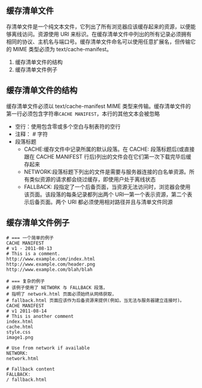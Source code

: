 
## 缓存清单文件
存清单文件是一个纯文本文件，它列出了所有浏览器应该缓存起来的资源，以便能够离线访问。资源使用 URI 来标识。在缓存清单文件中列出的所有记录必须拥有相同的协议、主机名与端口号。缓存清单文件命名可以使用任意扩展名，但传输它的 MIME 类型必须为 text/cache-manifest。

1. 缓存清单文件的结构
2. 缓存清单文件例子

## 缓存清单文件的结构
缓存清单文件必须以 text/cache-manifest MIME 类型来传输。缓存清单文件的第一行必须包含字符串`CACHE MANIFEST`，本行的其他文本会被忽略

* 空行：使用包含零或多个空白与制表符的空行
* 注释： # 字符
* 段落标题
    * CACHE:缓存文件中记录所属的默认段落。在 CACHE: 段落标题后(或直接跟在 CACHE MANIFEST 行后)列出的文件会在它们第一次下载完毕后缓存起来
    * NETWORK:段落标题下列出的文件是需要与服务器连接的白名单资源。所有类似资源的请求都会绕过缓存，即使用户处于离线状态
    * FALLBACK: 段指定了一个后备页面，当资源无法访问时，浏览器会使用该页面。该段落的每条记录都列出两个 URI—第一个表示资源，第二个表示后备页面。两个 URI 都必须使用相对路径并且与清单文件同源

## 缓存清单文件例子
```shell
# === 一个简单的例子
CACHE MANIFEST
# v1 - 2011-08-13
# This is a comment.
http://www.example.com/index.html
http://www.example.com/header.png
http://www.example.com/blah/blah

# === 复杂的例子
# 该例子使用了 NETWORK 与 FALLBACK 段落，
# 指明了 network.html 页面必须始终从网络获取，
# fallback.html 页面应该作为后备资源来提供(例如，当无法与服务器建立连接时)。
CACHE MANIFEST
# v1 2011-08-14
# This is another comment
index.html
cache.html
style.css
image1.png

# Use from network if available
NETWORK:
network.html

# Fallback content
FALLBACK:
/ fallback.html
```